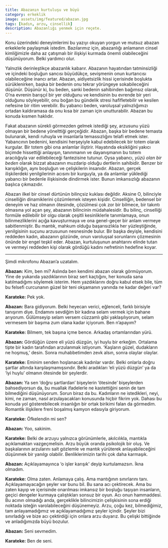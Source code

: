 ```yaml
---
title: Abazanın kurtuluşu ve büyü
category: erkeklik
image: assets/img/featured/abazan.jpg
tags: [kadın, arzu, cinsellik]
description: Abazanlığı yenmek için reçete.
--- 
```


Konu üzerindeki deneyimlerimi bu yazıyı okuyan yorgun ve mutsuz abazan erkeklerle paylaşmak istedim. Bazılarımız için, abazanlığı anlamanın cinsel kimliğimizle daha az çatışmalı bir ilişkiyi kurmada önemli olabileceğini düşünüyorum. Belki yardımcı olur.

Yalnızlık derinleştikçe abazanlık kabarır. Abazanın hayatından tatminsizliği ve içindeki boşluğun sancısı büyüdükçe, sevişmenin onun kurtarıcısı olabileceğine inancı artar. Abazan, aidiyetsizlik hissi içerisinde boşlukta sürüklenirken, başka bir bedenin onu tekrar yörüngeye sokabileceğini düşünür. Düşünür ki, bu beden, sanki bedenin sahibinden bağımsız olarak, O’na evrenin barışçıl bir yer olduğunu ve kendisinin bu evrende bir yeri olduğunu söyleyebilir, onu boğan bu gündelik stresi hafifletebilir ve kesilen nefesine bir ritim verebilir. Bu yabancı beden, varoluşsal yalnızlığımızı ortadan kaldıramasa da onu kısa bir zaman için unutturabilir. Abazan bu konuda kısmen haklıdır. 

Fakat abazanın sürekli görmezden gelmek istediği şey, arzusunu yüzü olmayan bir bedene yönelttiği gerçeğidir. Abazan, başka bir bedene temasta bulunarak, kendi ruhuyla ve insanlarla temassızlığını telafi etmek ister. Yabancının bedenini, kendisini herşeyiyle kabul edebilecek bir totem olarak kurgular. Bir totem gibi ona anlamlar iliştirir. Hayatında eksikliğini yakıcı biçimde hissettiği anlayışın, tanınmanın ve dayanışmanın bu totem aracılığıyla var edilebileceği fantezisine tutunur. Oysa yabancı, _yüzü olan bir beden_ olarak bizzat abazanın muzdarip olduğu dertlerin sahibidir. Benzer bir karışıklığın, aynı boşluğun ve çelişkilerin insanıdır. Abazan, gerçek ilişkilerdeki yenilgilerinin acısını bir kurguyla, ya da anlamlar yüklediği yabancı bir bedenle ilişkisinde dindirmek ister. Bunun imkansızlığı abazanın başlıca çıkmazıdır. 

Abazan ilkel bir cinsel dürtünün bilinçsiz kuklası değildir. Aksine O, bilinciyle cinselliğin dinamiklerini çözümlemek isteyen kişidir. Cinselliğin, bedensel bir deneyim ve haz olmanın ötesinde, çözülmesi çok zor bir bilmece, bir takıntı olmasına yol açan şey, abazanın bilincinin müdahalesidir. Bu bilinç, cinselliği formüle edilebilir bir olgu olarak çeşitli kesinliklerle tanımlamaya, onun bilinmezliklerini açığa kavuşturmaya ve ona genel-geçer bir anlam vermeye sabitlenmiştir. Bu mantık, mahkum olduğu başarısızlıkla her yüzleştiğinde, yenilgisinin suçunu arzusunun nesnesinde bulur. Bir başka deyişle, kendisini reddeden kadın, abazanın gözünde, onun varoluşsal sorunlarını çözmesinin önünde bir engel teşkil eder. Abazan, kurtuluşunun anahtarını elinde tutan ve vermeyi reddeden kişi olarak gördüğü kadını nefretinin hedefine koyar. 

---

Şimdi mikrofonu Abazan’a uzatalım. 

__Abazan:__ Kim, ben mi? Aslında ben kendimi abazan olarak görmüyorum. Yine de yukarıda yazdıklarının biraz sert kaçtığını, her konuda sana katılmadığımı söylemek isterim. Hem yazdıklarını doğru kabul etsek bile, tüm bu felsefi curcunanın güzel bir teni okşamanın yanında ne kadar değeri var?

__Karateke:__ Pek yok.

__Abazan:__ Bara gidiyorum. Belki heyecan verici, eğlenceli, farklı birisiyle tanışırım diye. Endamını sevdiğim bir kadına selam vermek için bahane arıyorum. Gülümseyip selam versem cüzzamlı gibi yaklaşılıyorum, selam vermesem bir başıma zum olana kadar içiyorum.   Ben n’apayım? 

__Karateke:__ Bilmem, tek başına içme bence. Arkadaş ortamlarından yürü. 

__Abazan:__ Gördüğün üzere eli yüzü düzgün, iyi huylu bir erkeğim. Ortalama tipte bir kadın tarafından arzulanmak istiyorum. ‘Kaşların güzel, dudakların ne hoşmuş,’ desin. Sonra muhabbetimden zevk alsın, sonra olaylar olaylar. 

__Karateke:__ Eminim senden hoşlanacak kadınlar vardır. Belki onlarla doğru şartlar altında karşılaşmamışsındır. Belki aradıkları ‘eli yüzü düzgün’ ya da ‘iyi huylu’ olmanın ötesinde bir şeylerdir. 

__Abazan:__ Ya sen ‘doğru şartlardan’ bişeylerin ‘ötesinde’ bişeylerden bahsediyorsun da, bu muallak ifadelerle ne kastettiğini senin de tam bilmediğini düşünüyorum. Sorun biraz da bu. Kadınların ne istedikleri, neyi, kimi, ne zaman, nasıl arzulayacakları konusunda hiçbir fikrim yok. Dahası bu konuda yol gösterebilecek insanlığın bir ortak birikimi falan da görmedim. Romantik ilişkilere freni boşalmış kamyon edasıyla giriyorum. 

__Karateke:__ Öfkelendin mi sen?

__Abazan:__ Yoo, sakinim. 

__Karateke:__ Belki de arzuyu yalnızca görünümlerle, akılcılıkla, mantıkla açıklamaktan vazgeçmelisin. Arzu büyük oranda psikolojik bir oluş. Ve başkalarının arzularını salt gözlemle ve mantık yürüterek anlayabileceğini düşünmek bir yanılgı olabilir. Benliklerimizin tarihi çok daha karmaşık. 

__Abazan:__ Açıklayamayınca ‘o işler karışık' deyip kurtulamazsın. İkna olmadım. 

__Karateke:__ Olma zaten. Anlamaya çalış. Ama mantığının sınırlarını tanı. Açıklayamayacağın şeyler var bunu bil. Bu sana acı çektirecek. Ama bu zaten kayıp ve içerisinde onarılması imkansız bir boşluğu taşıyan insanların, geçici dengeler kurmaya çalıştıkları sonsuz bir oyun. Acı onun hammaddesi. Bu acının olmadığı anda, gerçeklikle bilincimizin çelişkisinin sona erdiği noktada isteğin varolabileceğini düşünemeyiz. Arzu, çoğu kez, bilmediğimiz, tam anlayamadığımız ve açıklayamadığımız şeyler içindir. Şeyler bizi sınırladığı ve bize acı çektirdiği için onlara arzu duyarız. Bu çelişki bittiğinde ve anladığımızda büyü bozulur. 

__Abazan:__ Seni sevmedim.

__Karateke:__ Ben de seni. 

